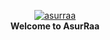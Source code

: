 <p align="center">
    <a href="https://pi-hole.net/">
        <img src="https://avatars.githubusercontent.com/u/62465909?s=400&u=b543f5c67f4bafb214e9064ac95de21e35daf2d9&v=4"  alt="asurraa">
    </a>
    <br>
    <strong>Welcome to AsurRaa</strong>
</p>
